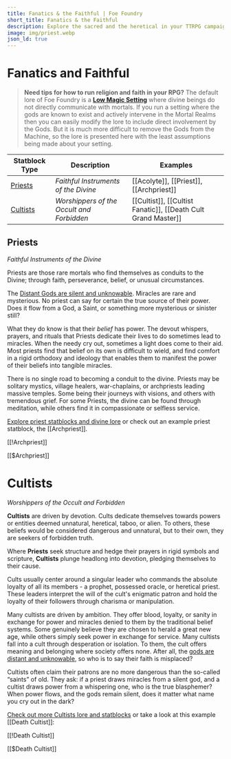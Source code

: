 ```yaml
---
title: Fanatics & the Faithful | Foe Foundry
short_title: Fanatics & the Faithful
description: Explore the sacred and the heretical in your TTRPG campaign with Foe Foundry's priests and cultists. Discover flavorful statblocks, divine lore, and dark devotion for unforgettable encounters.
image: img/priest.webp
json_ld: true
---
```


# Fanatics and Faithful

> **Need tips for how to run religion and faith in your RPG?** The default lore of Foe Foundry is a [**Low Magic Setting**](../topics/faith.md) where divine beings do not directly communicate with mortals. If you run a setting where the gods are known to exist and actively intervene in the Mortal Realms then you can easily modify the lore to include direct involvement by the Gods. But it is much more difficult to remove the Gods from the Machine, so the lore is presented here with the least assumptions being made about your setting.

| Statblock Type | Description | Examples |
|----------------|-------------|----------|
| [Priests](../monsters/priest.md) | *Faithful Instruments of the Divine* | [[Acolyte]], [[Priest]], [[Archpriest]] |
| [Cultists](../monsters/cultist.md) | *Worshippers of the Occult and Forbidden*| [[Cultist]], [[Cultist Fanatic]], [[Death Cult Grand Master]] |

## Priests

*Faithful Instruments of the Divine*

Priests are those rare mortals who find themselves as conduits to the Divine; through faith, perseverance, belief, or unusual circumstances. 

The [Distant Gods are silent and unknowable](../topics/faith.md#distant-gods). Miracles are rare and mysterious. No priest can say for certain the true source of their power. Does it flow from a God, a Saint, or something more mysterious or sinister still?  

What they do know is that their *belief* has power. The devout whispers, prayers, and rituals that Priests dedicate their lives to do sometimes lead to miracles. When the needy cry out, sometimes a light does come to their aid. Most priests find that belief on its own is difficult to wield, and find comfort in a rigid orthodoxy and ideology that enables them to manifest the power of their beliefs into tangible miracles.

There is no single road to becoming a conduit to the divine. Priests may be solitary mystics, village healers, war-chaplains, or archpriests leading massive temples. Some being their journeys with visions, and others with tremendous grief. For some Priests, the divine can be found through meditation, while others find it in compassionate or selfless service.

[Explore priest statblocks and divine lore](../monsters/priest.md) or check out an example priest statblock, the [[Archpriest]].

[[!Archpriest]]

[[$Archpriest]]

# Cultists

*Worshippers of the Occult and Forbidden*

**Cultists** are driven by devotion. Cults dedicate themselves towards powers or entities deemed unnatural, heretical, taboo, or alien. To others, these beliefs would be considered dangerous and unnatural, but to their own, they are seekers of forbidden truth.  

Where **Priests** seek structure and hedge their prayers in rigid symbols and scripture, **Cultists** plunge headlong into devotion, pledging themselves to their cause.

Cults usually center around a singular leader who commands the absolute loyalty of all its members - a prophet, possessed oracle, or heretical priest. These leaders interpret the will of the cult's enigmatic patron and hold the loyalty of their followers through charisma or manipulation.

Many cultists are driven by ambition. They offer blood, loyalty, or sanity in exchange for power and miracles denied to them by the traditional belief systems. Some genuinely believe they are chosen to herald a great new age, while others simply seek power in exchange for service. Many cultists fall into a cult through desperation or isolation. To them, the cult offers meaning and belonging where society offers none. After all, the [gods are distant and unknowable](../topics/faith.md#distant-gods), so who is to say their faith is misplaced?

Cultists often claim their patrons are no more dangerous than the so-called “saints” of old. They ask: if a priest draws miracles from a silent god, and a cultist draws power from a whispering one, who is the true blasphemer? When power flows, and the gods remain silent, does it matter what name you cry out in the dark?

[Check out more Cultists lore and statblocks](../monsters/cultist.md) or take a look at this example [[Death Cultist]]:

[[!Death Cultist]]

[[$Death Cultist]]